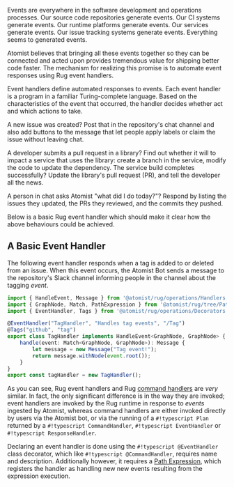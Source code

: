 Events are everywhere in the software development and operations processes.
Our source code repositories generate events. Our CI systems generate events.
Our runtime platforms generate events. Our services generate events. Our issue
tracking systems generate events. Everything seems to generated events.

Atomist believes that bringing all these events together so they can be
connected and acted upon provides tremendous value for shipping better code
faster. The mechanism for realizing this promise is to automate event responses
using Rug event handlers.

Event handlers define automated responses to events. Each event handler is a
program in a familiar <!-- @jessitron I want to say
"compiles-to-JavaScript" --> Turing-complete language. Based on the
characteristics of the event that occurred, the handler decides whether act and
which actions to take.

A new issue was created? Post that in the repository's chat channel and also add
buttons to the message that let people apply labels or claim the issue without
leaving chat.

A developer submits a pull request in a library? Find out whether it will to
impact a service that uses the library: create a branch in the service, modify
the code to update the dependency. The service build completes successfully?
Update the library's pull request (PR), and tell the developer all the news.

A person in chat asks Atomist "what did I do today?"? Respond by
listing the issues they updated, the PRs they reviewed, and the commits they
pushed.

Below is a basic Rug event handler which should make it clear how the above
behaviours could be achieved.

## A Basic Event Handler

The following event handler responds when a tag is added to or deleted from an
issue. When this event occurs, the Atomist Bot sends a message to the
repository's Slack channel informing people in the channel about the tagging
_event_.

```typescript linenums="1"
import { HandleEvent, Message } from '@atomist/rug/operations/Handlers'
import { GraphNode, Match, PathExpression } from '@atomist/rug/tree/PathExpression'
import { EventHandler, Tags } from '@atomist/rug/operations/Decorators'

@EventHandler("TagHandler", "Handles tag events", "/Tag")
@Tags("github", "tag")
export class TagHandler implements HandleEvent<GraphNode, GraphNode> {
    handle(event: Match<GraphNode, GraphNode>): Message {
        let message = new Message("Tag event!");
        return message.withNode(event.root());
    }
}
export const tagHandler = new TagHandler();
```

As you can see, Rug event handlers and Rug [command handlers][commands] are
 _very_ similar. In fact, the only significant difference is in the way they are
invoked; event handlers are invoked by the Rug runtime in response to _events_
ingested by Atomist, whereas command handlers are either invoked directly by
users via the Atomist bot, or via the running of a `#!typescript Plan` returned
by a `#!typescript CommandHandler`, `#!typescript EventHandler` or
`#!typescript ResponseHandler`.

Declaring an event handler is done using the `#!typescript @EventHandler` class
decorator, which like `#!typescript @CommandHandler`, requires name and
description. Additionally however, it requires a [Path Expression][pes], which
registers the handler as handling new new events resulting from the
expression execution.

[commands]: /user-guide/rug/commands.md
[pes]: /user-guide/rug/path-expressions.md
